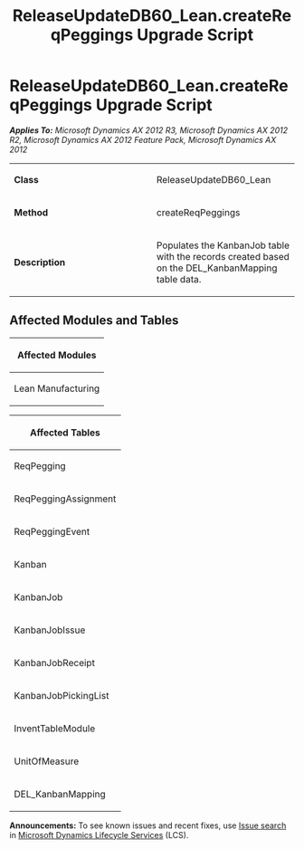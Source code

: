 ﻿---
title: ReleaseUpdateDB60_Lean.createReqPeggings Upgrade Script
TOCTitle: ReleaseUpdateDB60_Lean.createReqPeggings Upgrade Script
ms:assetid: 030e8a88-56e9-ae68-a018-a8c1f3b0450c
ms:mtpsurl: https://msdn.microsoft.com/en-us/library/JJ684662(v=AX.60)
ms:contentKeyID: 49706359
ms.date: 05/18/2015
mtps_version: v=AX.60
---

# ReleaseUpdateDB60\_Lean.createReqPeggings Upgrade Script 


_**Applies To:** Microsoft Dynamics AX 2012 R3, Microsoft Dynamics AX 2012 R2, Microsoft Dynamics AX 2012 Feature Pack, Microsoft Dynamics AX 2012_

<table>
<colgroup>
<col style="width: 50%" />
<col style="width: 50%" />
</colgroup>
<tbody>
<tr class="odd">
<td><p><strong>Class</strong></p></td>
<td><p>ReleaseUpdateDB60_Lean</p></td>
</tr>
<tr class="even">
<td><p><strong>Method</strong></p></td>
<td><p>createReqPeggings</p></td>
</tr>
<tr class="odd">
<td><p><strong>Description</strong></p></td>
<td><p>Populates the KanbanJob table with the records created based on the DEL_KanbanMapping table data.</p></td>
</tr>
</tbody>
</table>


## Affected Modules and Tables

<table>
<colgroup>
<col style="width: 100%" />
</colgroup>
<thead>
<tr class="header">
<th><p>Affected Modules</p></th>
</tr>
</thead>
<tbody>
<tr class="odd">
<td><p>Lean Manufacturing</p></td>
</tr>
</tbody>
</table>


<table>
<colgroup>
<col style="width: 100%" />
</colgroup>
<thead>
<tr class="header">
<th><p>Affected Tables</p></th>
</tr>
</thead>
<tbody>
<tr class="odd">
<td><p>ReqPegging</p></td>
</tr>
<tr class="even">
<td><p>ReqPeggingAssignment</p></td>
</tr>
<tr class="odd">
<td><p>ReqPeggingEvent</p></td>
</tr>
<tr class="even">
<td><p>Kanban</p></td>
</tr>
<tr class="odd">
<td><p>KanbanJob</p></td>
</tr>
<tr class="even">
<td><p>KanbanJobIssue</p></td>
</tr>
<tr class="odd">
<td><p>KanbanJobReceipt</p></td>
</tr>
<tr class="even">
<td><p>KanbanJobPickingList</p></td>
</tr>
<tr class="odd">
<td><p>InventTableModule</p></td>
</tr>
<tr class="even">
<td><p>UnitOfMeasure</p></td>
</tr>
<tr class="odd">
<td><p>DEL_KanbanMapping</p></td>
</tr>
</tbody>
</table>

  
**Announcements:** To see known issues and recent fixes, use [Issue search](http://go.microsoft.com/fwlink/?linkid=389258) in [Microsoft Dynamics Lifecycle Services](http://go.microsoft.com/fwlink/?linkid=306505) (LCS).

